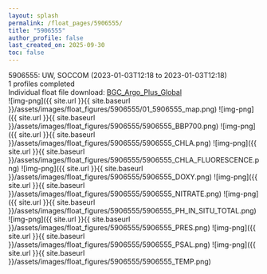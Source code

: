 ```yaml
---
layout: splash
permalink: /float_pages/5906555/
title: "5906555"
author_profile: false
last_created_on: 2025-09-30
toc: false
---
```

 
5906555: UW, SOCCOM (2023-01-03T12:18 to 2023-01-03T12:18)\
1 profiles completed\
Individual float file download: [BGC_Argo_Plus_Global](https://ftp.soest.hawaii.edu/bgc_argo_plus/Individual_Floats/outliers_removed/5906555_Sprof_processed.nc)\
![img-png]({{ site.url }}{{ site.baseurl }}/assets/images/float_figures/5906555/01_5906555_map.png)
![img-png]({{ site.url }}{{ site.baseurl }}/assets/images/float_figures/5906555/5906555_BBP700.png)
![img-png]({{ site.url }}{{ site.baseurl }}/assets/images/float_figures/5906555/5906555_CHLA.png)
![img-png]({{ site.url }}{{ site.baseurl }}/assets/images/float_figures/5906555/5906555_CHLA_FLUORESCENCE.png)
![img-png]({{ site.url }}{{ site.baseurl }}/assets/images/float_figures/5906555/5906555_DOXY.png)
![img-png]({{ site.url }}{{ site.baseurl }}/assets/images/float_figures/5906555/5906555_NITRATE.png)
![img-png]({{ site.url }}{{ site.baseurl }}/assets/images/float_figures/5906555/5906555_PH_IN_SITU_TOTAL.png)
![img-png]({{ site.url }}{{ site.baseurl }}/assets/images/float_figures/5906555/5906555_PRES.png)
![img-png]({{ site.url }}{{ site.baseurl }}/assets/images/float_figures/5906555/5906555_PSAL.png)
![img-png]({{ site.url }}{{ site.baseurl }}/assets/images/float_figures/5906555/5906555_TEMP.png)
